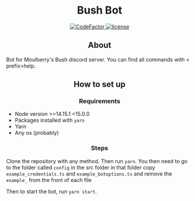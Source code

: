 <!-- markdownlint-disable no-inline-html -->
<h1 align="center">Bush Bot</h1>
<p align="center">
  <a href="https://www.codefactor.io/repository/github/notenoughupdates/bush-bot">
    <img src="https://www.codefactor.io/repository/github/notenoughupdates/bush-bot/badge?s=708ab26519121898fd964e54b6ba3afdad396ac3" alt="CodeFactor">
  </a>
  <a href="https://creativecommons.org/licenses/by-nc-sa/4.0/">
    <img src="https://img.shields.io/badge/license-CC--BY--NC--SA--4.0-informational" alt="license">
  </a>
</p>

<h2 align="center">About</h2>

Bot for Moulberry's Bush discord server. You can find all commands with <​prefix​>help.

<h2 align="center">How to set up</h2>

<h3 align="center">Requirements</h2>

- Node version >=14.15.1 <15.0.0
- Packages installed with `yarn`
- Yarn
- Any os (probably)

<h3 align="center">Steps</h2>

Clone the repository with any method. Then run `yarn`. You then need to go to the folder called `config` in the src folder in that folder copy `example_credentials.ts` and `example_botoptions.ts` and remove the `example_` from the front of each file

Then to start the bot, run `yarn start`.

